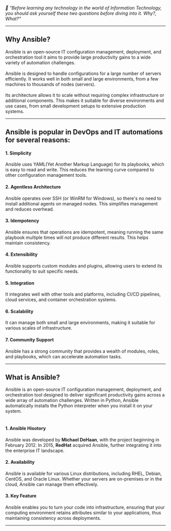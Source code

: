 *🚀 "Before learning any technology in the world of Information Technology, you should ask yourself these two questions before diving into it. Why?, What?"*

---

## Why Ansible?
Ansible is an open-source IT configuration management, deployment, and orchestration tool it aims to provide large productivity gains to a wide variety of automation challenges. </br></br>
Ansible is designed to handle configurations for a large number of servers efficiently. It works well in both small and large environments, from a few machines to thousands of nodes (servers).</br></br>
Its architecture allows it to scale without requiring complex infrastructure or additional components. This makes it suitable for diverse environments and use cases, from small development setups to extensive production systems.

---

## Ansible is popular in DevOps and IT automations for several reasons:

#### 1. Simplicity
Ansible uses YAML(Yet Another Markup Language) for its playbooks, which is easy to read and write. This reduces the learning curve compared to other configuration management tools.

#### 2. Agentless Architecture
Ansible operates over SSH (or WinRM for Windows), so there's no need to install additional agents on managed nodes. This simplifies management and reduces overhead.

#### 3. Idempotency
Ansible ensures that operations are idempotent, meaning running the same playbook multiple times will not produce different results. This helps maintain consistency.

#### 4. Extensibility
Ansible supports custom modules and plugins, allowing users to extend its functionality to suit specific needs.

#### 5. Integration
 It integrates well with other tools and platforms, including CI/CD pipelines, cloud services, and container orchestration systems.
 
#### 6. Scalability 
It can manage both small and large environments, making it suitable for various scales of infrastructure.

#### 7. Community Support
Ansible has a strong community that provides a wealth of modules, roles, and playbooks, which can accelerate automation tasks.

---

## What is Ansible?
Ansible is an open-source IT configuration management, deployment, and orchestration tool designed to deliver significant productivity gains across a wide array of automation challenges. Written in Python, Ansible automatically installs the Python interpreter when you install it on your system.</br></br>

#### 1. Ansible Hisotory
Ansible was developed by **Michael DeHaan**, with the project beginning in February 2012. In 2015, **RedHat** acquired Ansible, further integrating it into the enterprise IT landscape. </br>
  
#### 2. Availability
Ansible is available for various Linux distributions, including RHEL, Debian, CentOS, and Oracle Linux. Whether your servers are on-premises or in the cloud, Ansible can manage them effectively. </br>

#### 3. Key Feature
Ansible enables you to turn your code into infrastructure, ensuring that your computing environment retains attributes similar to your applications, thus maintaining consistency across deployments. </br>

---


